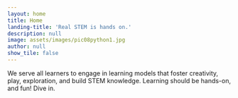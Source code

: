 ```yaml
---
layout: home
title: Home
landing-title: 'Real STEM is hands on.'
description: null
image: assets/images/pic08python1.jpg
author: null
show_tile: false
---
```


We serve all learners to engage in learning models that foster creativity, play, exploration, and build STEM knowledge. Learning should be hands-on, and fun! Dive in.
